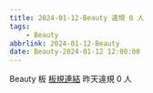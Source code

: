 ```yaml
---
title: 2024-01-12-Beauty 違規 0 人
tags:
    - Beauty
abbrlink: 2024-01-12-Beauty
date: Beauty-2024-01-12 12:00:00
---
```

Beauty 板 [板規連結](https://www.ptt.cc/bbs/Beauty/M.1630069980.A.84B.html)
昨天違規 0 人
